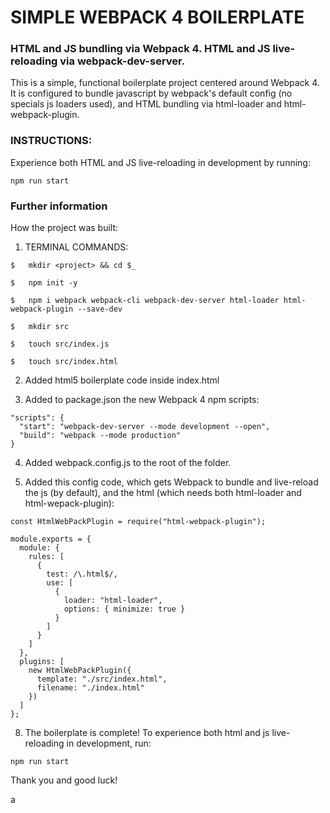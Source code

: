 
# SIMPLE WEBPACK 4 BOILERPLATE
### HTML and JS bundling via Webpack 4. HTML and JS live-reloading via webpack-dev-server.


This is a simple, functional boilerplate project centered around Webpack 4. It is configured to bundle javascript by webpack's default config (no specials js loaders used), and HTML bundling via html-loader and html-webpack-plugin.


### INSTRUCTIONS:
Experience both HTML and JS live-reloading in development by running:

```
npm run start
```




### Further information
How the project was built:

1. TERMINAL COMMANDS:

```
$	mkdir <project> && cd $_

$	npm init -y

$	npm i webpack webpack-cli webpack-dev-server html-loader html-webpack-plugin --save-dev

$	mkdir src

$	touch src/index.js

$	touch src/index.html
```


2. Added html5 boilerplate code inside index.html



3. Added to package.json the new Webpack 4 npm scripts:

```
"scripts": {
  "start": "webpack-dev-server --mode development --open",
  "build": "webpack --mode production"
}
```


4. Added webpack.config.js to the root of the folder.



5. Added this config code, which gets Webpack to bundle and live-reload the js (by default), and the html (which needs both html-loader and html-wepack-plugin):


```
const HtmlWebPackPlugin = require("html-webpack-plugin");

module.exports = {
  module: {
    rules: [
      {
        test: /\.html$/,
        use: [
          {
            loader: "html-loader",
            options: { minimize: true }
          }
        ]
      }
    ]
  },
  plugins: [
    new HtmlWebPackPlugin({
      template: "./src/index.html",
      filename: "./index.html"
    })
  ]
};
```


8. The boilerplate is complete! To experience both html and js live-reloading in development, run:

```
npm run start
```


Thank you and good luck!

a





